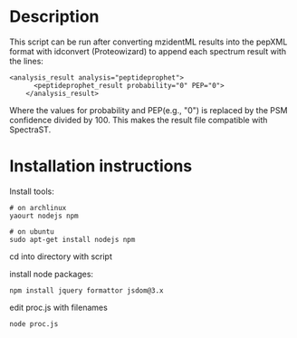 # Description

This script can be run after converting mzidentML results into the pepXML format with idconvert (Proteowizard) to append each spectrum result with the lines:

	<analysis_result analysis="peptideprophet">
          <peptideprophet_result probability="0" PEP="0">
        </analysis_result>

Where the values for probability and PEP(e.g., "0") is replaced by the PSM confidence divided by 100. This makes the result file compatible with SpectraST.

# Installation instructions

Install tools:

	# on archlinux
	yaourt nodejs npm

	# on ubuntu
	sudo apt-get install nodejs npm

cd into directory with script

install node packages:

	npm install jquery formattor jsdom@3.x

edit proc.js with filenames

	node proc.js


